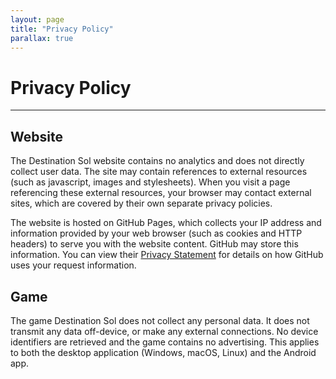 ```yaml
---
layout: page
title: "Privacy Policy"
parallax: true
---
```


# Privacy Policy

---

## Website
The Destination Sol website contains no analytics and does not directly collect user data.
The site may contain references to external resources
(such as javascript, images and stylesheets). When you visit a page referencing these
external resources, your browser may contact external sites,
which are covered by their own separate privacy policies.

The website is hosted on GitHub Pages, which collects your IP address and information
provided by your web browser (such as cookies and HTTP headers) to serve you with the
website content. GitHub may store this information. You can view their
[Privacy Statement](https://docs.github.com/en/site-policy/privacy-policies/github-privacy-statement)
for details on how GitHub uses your request information.

## Game
The game Destination Sol does not collect any personal data. It does not transmit any data
off-device, or make any external connections. No device identifiers are retrieved and the
game contains no advertising. This applies to both the desktop application
(Windows, macOS, Linux) and the Android app.